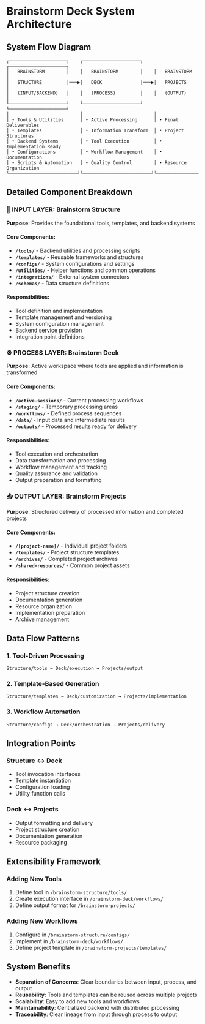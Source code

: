 # Brainstorm Deck System Architecture

## System Flow Diagram

```
┌─────────────────────┐    ┌─────────────────────┐    ┌─────────────────────┐
│   BRAINSTORM        │    │   BRAINSTORM        │    │   BRAINSTORM        │
│   STRUCTURE         │───▶│   DECK              │───▶│   PROJECTS          │
│   (INPUT/BACKEND)   │    │   (PROCESS)         │    │   (OUTPUT)          │
└─────────────────────┘    └─────────────────────┘    └─────────────────────┘
│                          │                          │
│ • Tools & Utilities      │ • Active Processing      │ • Final Deliverables
│ • Templates              │ • Information Transform  │ • Project Structures
│ • Backend Systems        │ • Tool Execution         │ • Implementation Ready
│ • Configurations         │ • Workflow Management    │ • Documentation
│ • Scripts & Automation   │ • Quality Control        │ • Resource Organization
└─────────────────────────┘└─────────────────────────┘└─────────────────────┘
```

## Detailed Component Breakdown

### 🔧 INPUT LAYER: Brainstorm Structure
**Purpose**: Provides the foundational tools, templates, and backend systems

#### Core Components:
- **`/tools/`** - Backend utilities and processing scripts
- **`/templates/`** - Reusable frameworks and structures
- **`/configs/`** - System configurations and settings
- **`/utilities/`** - Helper functions and common operations
- **`/integrations/`** - External system connectors
- **`/schemas/`** - Data structure definitions

#### Responsibilities:
- Tool definition and implementation
- Template management and versioning
- System configuration management
- Backend service provision
- Integration point definitions

### ⚙️ PROCESS LAYER: Brainstorm Deck
**Purpose**: Active workspace where tools are applied and information is transformed

#### Core Components:
- **`/active-sessions/`** - Current processing workflows
- **`/staging/`** - Temporary processing areas
- **`/workflows/`** - Defined process sequences
- **`/data/`** - Input data and intermediate results
- **`/outputs/`** - Processed results ready for delivery

#### Responsibilities:
- Tool execution and orchestration
- Data transformation and processing
- Workflow management and tracking
- Quality assurance and validation
- Output preparation and formatting

### 📤 OUTPUT LAYER: Brainstorm Projects
**Purpose**: Structured delivery of processed information and completed projects

#### Core Components:
- **`/[project-name]/`** - Individual project folders
- **`/templates/`** - Project structure templates
- **`/archives/`** - Completed project archives
- **`/shared-resources/`** - Common project assets

#### Responsibilities:
- Project structure creation
- Documentation generation
- Resource organization
- Implementation preparation
- Archive management

## Data Flow Patterns

### 1. Tool-Driven Processing
```
Structure/tools → Deck/execution → Projects/output
```

### 2. Template-Based Generation
```
Structure/templates → Deck/customization → Projects/implementation
```

### 3. Workflow Automation
```
Structure/configs → Deck/orchestration → Projects/delivery
```

## Integration Points

### Structure ↔ Deck
- Tool invocation interfaces
- Template instantiation
- Configuration loading
- Utility function calls

### Deck ↔ Projects
- Output formatting and delivery
- Project structure creation
- Documentation generation
- Resource packaging

## Extensibility Framework

### Adding New Tools
1. Define tool in `/brainstorm-structure/tools/`
2. Create execution interface in `/brainstorm-deck/workflows/`
3. Define output format for `/brainstorm-projects/`

### Adding New Workflows
1. Configure in `/brainstorm-structure/configs/`
2. Implement in `/brainstorm-deck/workflows/`
3. Define project template in `/brainstorm-projects/templates/`

## System Benefits

- **Separation of Concerns**: Clear boundaries between input, process, and output
- **Reusability**: Tools and templates can be reused across multiple projects
- **Scalability**: Easy to add new tools and workflows
- **Maintainability**: Centralized backend with distributed processing
- **Traceability**: Clear lineage from input through process to output

